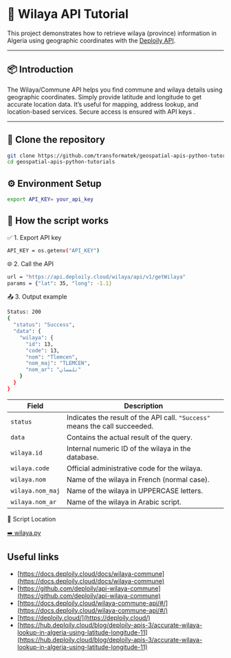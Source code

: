 # 📍 Wilaya API Tutorial

This project demonstrates how to retrieve wilaya (province) information in Algeria using geographic coordinates with the [Deploily API](https://api.deploily.cloud/).

---

## 📦 Introduction

The Wilaya/Commune API helps you find commune and wilaya details using geographic coordinates. Simply provide latitude and longitude to get accurate location data. It’s useful for mapping, address lookup, and location-based services. Secure access is ensured with API keys .

---

## 🔁 Clone the repository

```bash
git clone https://github.com/transformatek/geospatial-apis-python-tutorials.git
cd geospatial-apis-python-tutorials
```

## ⚙️ Environment Setup
```bash
export API_KEY= your_api_key
```
## 🚀 How the script works

✅ 1. Export API key
```bash
API_KEY = os.getenv("API_KEY")
```
🌐 2. Call the API
```bash
url = "https://api.deploily.cloud/wilaya/api/v1/getWilaya"
params = {"lat": 35, "long": -1.1}
```
📤 3. Output example

```bash
Status: 200
{
  "status": "Success",
  "data": {
    "wilaya": {
      "id": 13,
      "code": 13,
      "nom": "Tlemcen",
      "nom_maj": "TLEMCEN",
      "nom_ar": "تلمسان"
    }
  }
}
```

| Field           | Description                                                                |
|-----------------|----------------------------------------------------------------------------|
| `status`        | Indicates the result of the API call. `"Success"` means the call succeeded. |
| `data`          | Contains the actual result of the query.                                   |
| `wilaya.id`     | Internal numeric ID of the wilaya in the database.                         |
| `wilaya.code`   | Official administrative code for the wilaya.                               |
| `wilaya.nom`    | Name of the wilaya in French (normal case).                                |
| `wilaya.nom_maj`| Name of the wilaya in UPPERCASE letters.                                   |
| `wilaya.nom_ar` | Name of the wilaya in Arabic script.                                       |



📁 Script Location


[➡️ wilaya.py](./wilaya.py)

## Useful links 

- [https://docs.deploily.cloud/docs/wilaya-commune](https://docs.deploily.cloud/docs/wilaya-commune)
- [https://github.com/deploily/api-wilaya-commune](https://github.com/deploily/api-wilaya-commune)
- [https://docs.deploily.cloud/wilaya-commune-api/#/](https://docs.deploily.cloud/wilaya-commune-api/#/)
- [https://deploily.cloud/](https://deploily.cloud/)
- [https://hub.deploily.cloud/blog/deploily-apis-3/accurate-wilaya-lookup-in-algeria-using-latitude-longitude-11](https://hub.deploily.cloud/blog/deploily-apis-3/accurate-wilaya-lookup-in-algeria-using-latitude-longitude-11)

